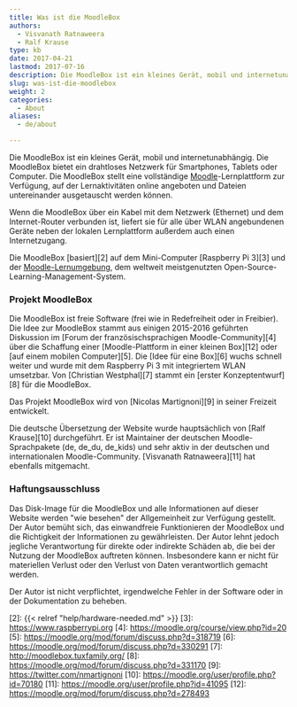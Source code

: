 ```yaml
---
title: Was ist die MoodleBox
authors:
  - Visvanath Ratnaweera
  - Ralf Krause
type: kb
date: 2017-04-21
lastmod: 2017-07-16
description: Die MoodleBox ist ein kleines Gerät, mobil und internetunabhängig. Sie bietet ein drahtloses Netzwerk, mit dem sich jeder über WiFi verbinden kann. Sie stellt eine vollständige Moodle-Lernplattform zur Verfügung
slug: was-ist-die-moodlebox
weight: 2
categories:
  - About
aliases:
  - de/about

---
```

Die MoodleBox ist ein kleines Gerät, mobil und internetunabhängig. Die MoodleBox bietet ein drahtloses Netzwerk für Smartphones, Tablets oder Computer. Die MoodleBox stellt eine vollständige [Moodle][1]-Lernplattform zur Verfügung, auf der Lernaktivitäten online angeboten und Dateien untereinander ausgetauscht werden können.

Wenn die MoodleBox über ein Kabel mit dem Netzwerk (Ethernet) und dem Internet-Router verbunden ist, liefert sie für alle über WLAN angebundenen Geräte neben der lokalen Lernplattform außerdem auch einen Internetzugang.

Die MoodleBox [basiert][2] auf dem Mini-Computer [Raspberry Pi 3][3] und der [Moodle-Lernumgebung][1], dem weltweit meistgenutzten Open-Source-Learning-Management-System.

### Projekt MoodleBox

Die MoodleBox ist freie Software (frei wie in Redefreiheit oder in Freibier). Die Idee zur MoodleBox stammt aus einigen 2015-2016 geführten Diskussion im [Forum der französischsprachigen Moodle-Community][4] über die Schaffung einer [Moodle-Plattform in einer kleinen Box][12] oder [auf einem mobilen Computer][5]. Die [Idee für eine Box][6] wuchs schnell weiter und wurde mit dem Raspberry Pi 3 mit integriertem WLAN umsetzbar. Von [Christian Westphal][7] stammt ein [erster Konzeptentwurf][8] für die MoodleBox.

Das Projekt MoodleBox wird von [Nicolas Martignoni][9] in seiner Freizeit entwickelt.

Die deutsche Übersetzung der Website wurde hauptsächlich von [Ralf Krause][10] durchgeführt. Er ist Maintainer der deutschen Moodle-Sprachpakete (de, de_du, de_kids) und sehr aktiv in der deutschen und internationalen Moodle-Community. [Visvanath Ratnaweera][11] hat ebenfalls mitgemacht.

### Haftungsausschluss

Das Disk-Image für die MoodleBox und alle Informationen auf dieser Website werden "wie besehen" der Allgemeinheit zur Verfügung gestellt. Der Autor bemüht sich, das einwandfreie Funktionieren der MoodleBox und die Richtigkeit der Informationen zu gewährleisten. Der Autor lehnt jedoch jegliche Verantwortung für direkte oder indirekte Schäden ab, die bei der Nutzung der MoodleBox auftreten können. Insbesondere kann er nicht für materiellen Verlust oder den Verlust von Daten verantwortlich gemacht werden.

Der Autor ist nicht verpflichtet, irgendwelche Fehler in der Software oder in der Dokumentation zu beheben.

 [1]: https://moodle.org
 [2]: {{< relref "help/hardware-needed.md" >}}
 [3]: https://www.raspberrypi.org
 [4]: https://moodle.org/course/view.php?id=20
 [5]: https://moodle.org/mod/forum/discuss.php?d=318719
 [6]: https://moodle.org/mod/forum/discuss.php?d=330291
 [7]: http://moodlebox.tuxfamily.org/
 [8]: https://moodle.org/mod/forum/discuss.php?d=331170
 [9]: https://twitter.com/nmartignoni
 [10]: https://moodle.org/user/profile.php?id=70180
 [11]: https://moodle.org/user/profile.php?id=41095
 [12]: https://moodle.org/mod/forum/discuss.php?d=278493
